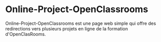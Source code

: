 # Online-Project-OpenClassrooms

Online-Project-OpenClassrooms est une page web simple qui offre des redirections vers plusieurs projets en ligne de la formation d'OpenClasRooms.